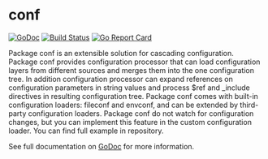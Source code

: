 # conf

[![GoDoc](https://godoc.org/github.com/iph0/conf?status.svg)](https://godoc.org/github.com/iph0/conf/v2) [![Build Status](https://travis-ci.org/iph0/conf.svg?branch=master)](https://travis-ci.org/iph0/conf) [![Go Report Card](https://goreportcard.com/badge/github.com/iph0/conf)](https://goreportcard.com/report/github.com/iph0/conf)

Package conf is an extensible solution for cascading configuration. Package conf
provides configuration processor that can load configuration layers from
different sources and merges them into the one configuration tree. In addition
configuration processor can expand references on configuration parameters in
string values and process $ref and _include directives in resulting configuration
tree. Package conf comes with built-in configuration loaders: fileconf and
envconf, and can be extended by third-party configuration loaders. Package conf
do not watch for configuration changes, but you can implement this feature in
the custom configuration loader. You can find full example in repository.

See full documentation on [GoDoc](https://godoc.org/github.com/iph0/conf/v2) for
more information.